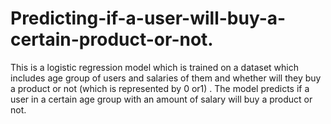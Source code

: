# Predicting-if-a-user-will-buy-a-certain-product-or-not.
This is a logistic regression model which is trained on a dataset which includes age group of users and salaries of them and whether will they buy a product or not (which is represented by 0 or1) . The model predicts if a user in a certain age group with an amount of salary will buy a product or not.
